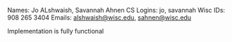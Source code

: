 Names: Jo ALshwaish, Savannah Ahnen
CS Logins: jo, savannah
Wisc IDs: 908 265 3404
Emails: alshwaish@wisc.edu, sahnen@wisc.edu

Implementation is fully functional
